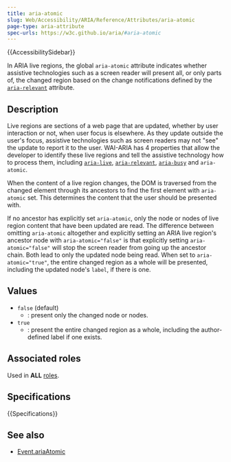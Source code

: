 ```yaml
---
title: aria-atomic
slug: Web/Accessibility/ARIA/Reference/Attributes/aria-atomic
page-type: aria-attribute
spec-urls: https://w3c.github.io/aria/#aria-atomic
---
```


{{AccessibilitySidebar}}

In ARIA live regions, the global `aria-atomic` attribute indicates whether assistive technologies such as a screen reader will present all, or only parts of, the changed region based on the change notifications defined by the [`aria-relevant`](/en-US/docs/Web/Accessibility/ARIA/Reference/Attributes/aria-relevant) attribute.

## Description

Live regions are sections of a web page that are updated, whether by user interaction or not, when user focus is elsewhere. As they update outside the user's focus, assistive technologies such as screen readers may not "see" the update to report it to the user. WAI-ARIA has 4 properties that allow the developer to identify these live regions and tell the assistive technology how to process them, including [`aria-live`](/en-US/docs/Web/Accessibility/ARIA/Reference/Attributes/aria-live), [`aria-relevant`](/en-US/docs/Web/Accessibility/ARIA/Reference/Attributes/aria-relevant), [`aria-busy`](/en-US/docs/Web/Accessibility/ARIA/Reference/Attributes/aria-busy) and `aria-atomic`.

When the content of a live region changes, the DOM is traversed from the changed element through its ancestors to find the first element with `aria-atomic` set. This determines the content that the user should be presented with.

If no ancestor has explicitly set `aria-atomic`, only the node or nodes of live region content that have been updated are read. The difference between omitting `aria-atomic` altogether and explicitly setting an ARIA live region's ancestor node with `aria-atomic="false"` is that explicitly setting `aria-atomic="false"` will stop the screen reader from going up the ancestor chain. Both lead to only the updated node being read. When set to `aria-atomic="true"`, the entire changed region as a whole will be presented, including the updated node's `label`, if there is one.

## Values

- `false` (default)
  - : present only the changed node or nodes.
- `true`
  - : present the entire changed region as a whole, including the author-defined label if one exists.

## Associated roles

Used in **ALL** [roles](/en-US/docs/Web/Accessibility/ARIA/Roles).

## Specifications

{{Specifications}}

## See also

- [Event.ariaAtomic](/en-US/docs/Web/API/Element/ariaAtomic)
